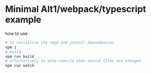 # Minimal Alt1/webpack/typescript example

how to use
```sh
# to initialize the repo and install dependencies
npm i
# build
npm run build
# alternatively to auto-rebuild when source files are changed
npm run watch
```
